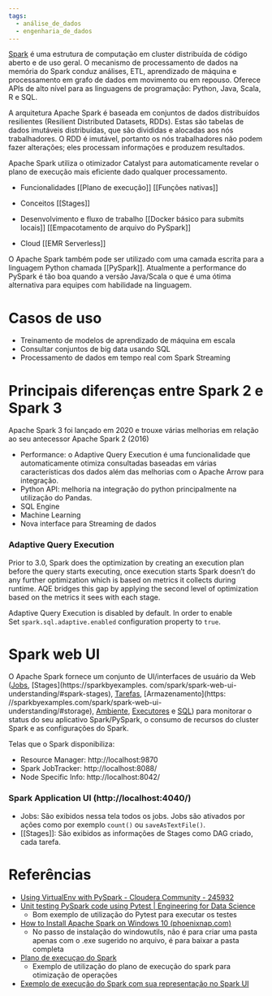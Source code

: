 ```yaml
---
tags:
  - análise_de_dados
  - engenharia_de_dados
---
```

[Spark](https://spark.apache.org/) é uma estrutura de computação em cluster distribuída de código aberto e de uso geral. O mecanismo de processamento de dados na memória do Spark conduz análises, ETL, aprendizado de máquina e processamento em grafo de dados em movimento ou em repouso. Oferece APIs de alto nível para as linguagens de programação: Python, Java, Scala, R e SQL.

A arquitetura Apache Spark é baseada em conjuntos de dados distribuídos resilientes (Resilient Distributed Datasets, RDDs). Estas são tabelas de dados imutáveis ​​​​distribuídas, que são divididas e alocadas aos nós trabalhadores. O RDD é imutável, portanto os nós trabalhadores não podem fazer alterações; eles processam informações e produzem resultados.

Apache Spark utiliza o otimizador Catalyst para automaticamente revelar o plano de execução mais eficiente dado qualquer processamento.

- Funcionalidades
[[Plano de execução]]
[[Funções nativas]]

- Conceitos
[[Stages]]

- Desenvolvimento e fluxo de trabalho
[[Docker básico para submits locais]]
[[Empacotamento de arquivo do PySpark]]

- Cloud
[[EMR Serverless]]

O Apache Spark também pode ser utilizado com uma camada escrita para a linguagem Python chamada [[PySpark]]. Atualmente a performance do PySpark é tão boa quando a versão Java/Scala o que é uma ótima alternativa para equipes com habilidade na linguagem.

# Casos de uso

- Treinamento de modelos de aprendizado de máquina em escala
- Consultar conjuntos de big data usando SQL
- Processamento de dados em tempo real com Spark Streaming



# Principais diferenças entre Spark 2 e Spark 3
Apache Spark 3 foi lançado em 2020 e trouxe várias melhorias em relação ao seu antecessor Apache Spark 2 (2016)

- Performance: o Adaptive Query Execution é uma funcionalidade que automaticamente otimiza consultadas baseadas em várias características dos dados além das melhorias com o Apache Arrow para integração.
- Python API: melhoria na integração do python principalmente na utilização do Pandas.
- SQL Engine
- Machine Learning
- Nova interface para Streaming de dados

### Adaptive Query Execution
Prior to 3.0, Spark does the optimization by creating an execution plan before the query starts executing, once execution starts Spark doesn’t do any further optimization which is based on metrics it collects during runtime. AQE bridges this gap by applying the second level of optimization based on the metrics it sees with each stage.

Adaptive Query Execution is disabled by default. In order to enable Set `spark.sql.adaptive.enabled` configuration property to `true`.

# Spark web UI

O Apache Spark fornece um conjunto de UI/interfaces de usuário da Web ([Jobs](https://sparkbyexamples.com/spark/spark-web-ui-understanding/#spark-jobs), [Stages](https://sparkbyexamples. com/spark/spark-web-ui-understanding/#spark-stages), [Tarefas](https://sparkbyexamples.com/spark/spark-web-ui-understanding/#tasks), [Armazenamento](https: //sparkbyexamples.com/spark/spark-web-ui-understanding/#storage), [Ambiente](https://sparkbyexamples.com/spark/spark-web-ui-understanding/#environment), [Executores]( https://sparkbyexamples.com/spark/spark-web-ui-understanding/#executors) e [SQL](https://sparkbyexamples.com/spark/spark-web-ui-understanding/#sql)) para monitorar o status do seu aplicativo Spark/PySpark, o consumo de recursos do cluster Spark e as configurações do Spark.

Telas que o Spark disponibiliza:
- Resource Manager: http://localhost:9870
- Spark JobTracker: http://localhost:8088/
- Node Specific Info: http://localhost:8042/

### Spark Application UI (http://localhost:4040/)

- Jobs: São exibidos nessa tela todos os jobs. Jobs são ativados por ações como por exemplo `count()` ou `saveAsTextFile()`.
- [[Stages]]: São exibidos as informações de Stages como DAG criado, cada tarefa.



# Referências

- [Using VirtualEnv with PySpark - Cloudera Community - 245932](https://community.cloudera.com/t5/Community-Articles/Using-VirtualEnv-with-PySpark/ta-p/245932)
- [Unit testing PySpark code using Pytest | Engineering for Data Science](https://engineeringfordatascience.com/posts/pyspark_unit_testing_with_pytest/)
	- Bom exemplo de utilização do Pytest para executar os testes
- [How to Install Apache Spark on Windows 10 (phoenixnap.com)](https://phoenixnap.com/kb/install-spark-on-windows-10)
	- No passo de instalação do windowutils, não é para criar uma pasta apenas com o .exe sugerido no arquivo, é para baixar a pasta completa
- [Plano de execuçao do Spark](https://sparkbyexamples.com/spark/spark-execution-plan/)
	- Exemplo de utilização do plano de execução do spark para otimização de operações
- [Exemplo de execução do Spark com sua representação no Spark UI](://sparkbyexamples)